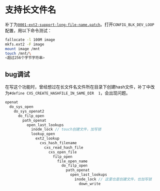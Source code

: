 # 支持长文件名

补丁为[`0001-ext2-support-long-file-name.patch`](https://gitee.com/chenxiaosonggitee/blog/blob/master/src/ext/0001-ext2-support-long-file-name.patch)。打开`CONFIG_BLK_DEV_LOOP`配置，用以下命令测试：
```sh
fallocate -l 100M image
mkfs.ext2 -F image
mount image /mnt
touch /mnt/\
<超过256个字节字符串>
```

## bug调试

在写这个功能时，曾经想过在长文件名文件所在目录下创建hash文件，补丁中改为`#define CXS_CREATE_HASHFILE_IN_SAME_DIR	1`，会出现问题。
```c
openat
  do_sys_open
    do_sys_openat2
      do_filp_open
        path_openat
          open_last_lookups
            inode_lock // touch创建文件，加写锁
            lookup_open
              ext2_lookup
                cxs_hash_filename
                  cxs_read_hash_file
                    cxs_open_file
                      filp_open
                        file_open_name
                          do_filp_open
                            path_openat
                              open_last_lookups
                                inode_lock // 这里也是创建文件，也加写锁
                                  down_write
```